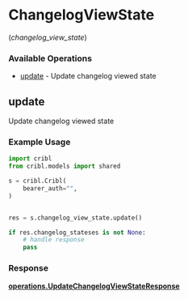 # ChangelogViewState
(*changelog_view_state*)

### Available Operations

* [update](#update) - Update changelog viewed state

## update

Update changelog viewed state

### Example Usage

```python
import cribl
from cribl.models import shared

s = cribl.Cribl(
    bearer_auth="",
)


res = s.changelog_view_state.update()

if res.changelog_stateses is not None:
    # handle response
    pass
```


### Response

**[operations.UpdateChangelogViewStateResponse](../../models/operations/updatechangelogviewstateresponse.md)**


